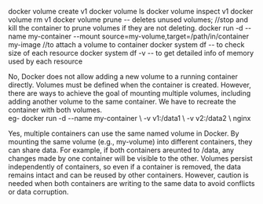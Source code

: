 docker volume create v1
docker volume  ls
docker volume inspect v1
docker volume rm v1
docker volume prune -- deletes unused volumes; //stop and kill the container to prune volumes if they are not deleting.
docker run -d --name my-container --mount source=my-volume,target=/path/in/container my-image //to attach a volume to container
docker system df -- to check size of each resource
docker system df -v -- to get detailed info of memory used by each resource



No, Docker does not allow adding a new volume to a running container directly. Volumes must be defined when the container is created. However, there are ways to achieve the goal of mounting multiple volumes, including adding another volume to the same container. We have to recreate the container with both volumes.  
eg-
docker run -d \--name my-container \ -v v1:/data1 \ -v v2:/data2 \ nginx


Yes, multiple containers can use the same named volume in Docker. By mounting the same volume (e.g., my-volume) into different containers, they can share data. For example, if both containers areunted to /data, any changes made by one container will be visible to the other. Volumes persist independently of containers, so even if a container is removed, the data remains intact and can be reused by other containers. However, caution is needed when both containers are writing to the same data to avoid conflicts or data corruption.